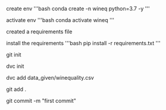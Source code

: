 create env
'''bash 
conda create -n wineq python=3.7 -y
'''

activate env 
'''bash
conda activate wineq
'''


created a requirements file 

install the requirements
'''bash
pip install -r requirements.txt
'''

git init

dvc init


dvc add data_given/winequality.csv

git add .

git commit -m "first commit"
